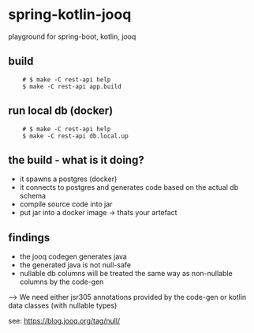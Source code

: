 # spring-kotlin-jooq
playground for spring-boot, kotlin, jooq

## build

```
    # $ make -C rest-api help
    $ make -C rest-api app.build

```

## run local db (docker)

```
    # $ make -C rest-api help
    $ make -C rest-api db.local.up

```


## the build - what is it doing?

- it spawns a postgres (docker)
- it connects to postgres and generates code based on the actual db schema
- compile source code into jar
- put jar into a docker image -> thats your artefact


## findings

- the jooq codegen generates java
- the generated java is not null-safe
- nullable db columns will be treated the same way as non-nullable columns by the code-gen

--> We need either jsr305 annotations provided by the code-gen or kotlin data classes (with nullable types)

see: https://blog.jooq.org/tag/null/